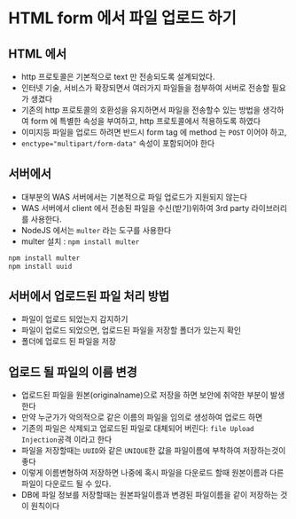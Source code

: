 # HTML form 에서 파일 업로드 하기

## HTML 에서

- http 프로토콜은 기본적으로 text 만 전송되도록 설계되었다.
- 인터넷 기술, 서비스가 확장되면서 여러가지 파일들을 첨부하여 서버로 전송할 필요가 생겼다
- 기존의 http 프로토콜의 호환성을 유지하면서 파일을 전송할수 있는 방법을 생각하여 form 에 특별한 속성을 부여하고, http 프로토콜에서 적용하도록 하였다
- 이미지등 파일을 업로드 하려면 반드시 form tag 에 method 는 `POST` 이어야 하고,
- `enctype="multipart/form-data"` 속성이 포함되어야 한다

## 서버에서

- 대부분의 WAS 서버에서는 기본적으로 파일 업로드가 지원되지 않는다
- WAS 서버에서 client 에서 전송된 파일을 수신(받기)위하여 3rd party 라이브러리를 사용한다.
- NodeJS 에서는 `multer` 라는 도구를 사용한다
- multer 설치 : `npm install multer`

```bash
npm install multer
npm install uuid
```

## 서버에서 업로드된 파일 처리 방법

- 파일이 업로드 되었는지 감지하기
- 파일이 업로드 되었으면, 업로드된 파일을 저장할 폴더가 있는지 확인
- 폴더에 업로드 된 파일을 저장

## 업로드 될 파일의 이름 변경

- 업로드된 파일을 원본(originalname)으로 저장을 하면 보안에 취약한 부분이 발생한다
- 만약 누군가가 악의적으로 같은 이름의 파일을 임의로 생성하여 업로드 하면
- 기존의 파일은 삭제되고 업로드된 파일로 대체되어 버린다: `file Upload Injection`공격 이라고 한다
- 파일을 저장할때는 `UUID`와 같은 `UNIQUE`한 값을 파일이름에 부착하여 저장하는것이 좋다
- 이렇게 이름변형하여 저장하면 나중에 혹시 파일을 다운로드 할때 원본이름과 다른 파일이 다운로드 될 수 있다.
- DB에 파일 정보를 저장할때는 원본파일이름과 변경된 파일이름을 같이 저장하는 것이 원칙이다
